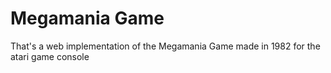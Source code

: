 # Megamania Game

That's a web implementation of the Megamania Game made in 1982 for the atari game console
